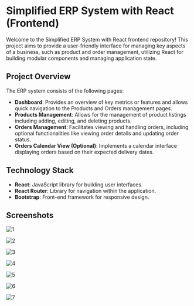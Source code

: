 # Simplified ERP System with React (Frontend)

Welcome to the Simplified ERP System with React frontend repository! This project aims to provide a user-friendly interface for managing key aspects of a business, such as product and order management, utilizing React for building modular components and managing application state.

## Project Overview

The ERP system consists of the following pages:

- **Dashboard**: Provides an overview of key metrics or features and allows quick navigation to the Products and Orders management pages.
- **Products Management**: Allows for the management of product listings including adding, editing, and deleting products.
- **Orders Management**: Facilitates viewing and handling orders, including optional functionalities like viewing order details and updating order status.
- **Orders Calendar View (Optional)**: Implements a calendar interface displaying orders based on their expected delivery dates.

## Technology Stack

- **React**: JavaScript library for building user interfaces.
- **React Router**: Library for navigation within the application.
- **Bootstrap**: Front-end framework for responsive design.

## Screenshots

![1](https://github.com/kellasarath30/erpsystem/assets/102147901/fff57547-ba46-40ca-93af-ce7897709d71)

![2](https://github.com/kellasarath30/erpsystem/assets/102147901/1d76c429-cc81-48c2-b9fb-1606a4f52316)

![3](https://github.com/kellasarath30/erpsystem/assets/102147901/d8d4d8b9-a3d4-440c-980c-af79f30aabae)

![4](https://github.com/kellasarath30/erpsystem/assets/102147901/26dcfc04-ee94-4665-bd0c-0b0267b43ff4)

![5](https://github.com/kellasarath30/erpsystem/assets/102147901/49834546-357f-4b36-bf95-a7aeb1ec6f2f)

![6](https://github.com/kellasarath30/erpsystem/assets/102147901/c05f2726-8336-4ff4-82c6-f860f25b7636)

![7](https://github.com/kellasarath30/erpsystem/assets/102147901/f2696590-4e5c-4d98-bbd7-7638782d1fd5)
